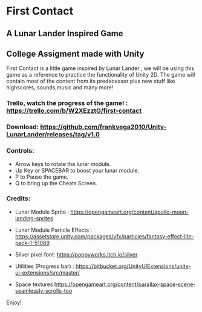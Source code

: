 # First Contact
## A Lunar Lander Inspired Game

## College Assigment made with Unity

First Contact is a little game inspired by Lunar Lander , we will be using this game as a reference to practice the functionality of Unity 2D.
The game will contain most of the content from its predecessor plus new stuff like highscores, sounds,music and many more!

### Trello, watch the progress of the game! : https://trello.com/b/W2XEzztG/first-contact

### Download: https://github.com/frankvega2010/Unity-LunarLander/releases/tag/v1.0

### Controls:

- Arrow keys to rotate the lunar module.
- Up Key or SPACEBAR to boost your lunar module.
- P to Pause the game.
- Q to bring up the Cheats Screen.

### Credits:

- Lunar Module Sprite : https://opengameart.org/content/apollo-moon-landing-sprites

- Lunar Module Particle Effects : https://assetstore.unity.com/packages/vfx/particles/fantasy-effect-lite-pack-1-51089

- Silver pixel font: https://poppyworks.itch.io/silver

- Utilities (Progress bar) : https://bitbucket.org/UnityUIExtensions/unity-ui-extensions/src/master/

- Space textures https://opengameart.org/content/parallax-space-scene-seamlessly-scrolls-too

Enjoy!
